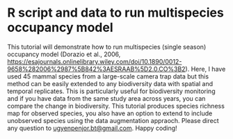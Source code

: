 # R script and data to run multispecies occupancy model

This tutorial will demonstrate how to run multispecies (single season) occupancy model (Dorazio et al., 2006, https://esajournals.onlinelibrary.wiley.com/doi/10.1890/0012-9658%282006%2987%5B842%3AESRAAB%5D2.0.CO%3B2). 
Here, I have used 45 mammal species from a large-scale camera trap data but this method can be easily extended to any biodiversity data with spatial and temporal replicates.
This is particularly useful for biodiversity monitoring and if you have data from the same study area across years, you can compare the change in biodiversity.
This tutorial produces species richness map for observed species, you also have an option to extend to include unobserved species using the data augmentation appraoch.
Please direct any question to ugyenpenjor.bt@gmail.com.
Happy coding!
